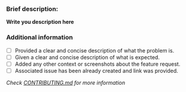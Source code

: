 ### Brief description:
<!-- Write here... >>> -->

**Write you description here**

<!-- <<< ...write here -->
### Additional information
* [ ] Provided a clear and concise description of what the problem is.
* [ ] Given a clear and concise description of what is expected.
* [ ] Added any other context or screenshots about the feature request.
* [ ] Associated issue has been already created and link was provided.

*Check [CONTRIBUTING.md](../blob/master/.github/CONTRIBUTING.md) for more information*
